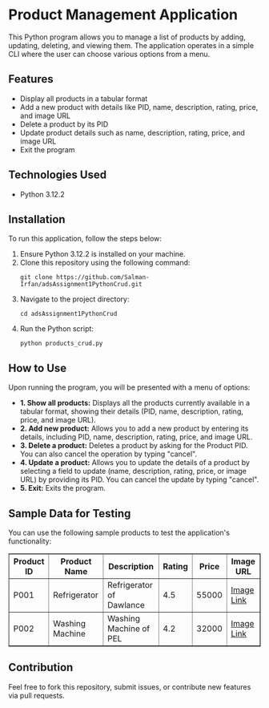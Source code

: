 <!DOCTYPE html>
<html>
<head> </head>
<body>

  <h1>Product Management Application</h1>

  <p>This Python program allows you to manage a list of products by adding, updating, deleting, and viewing them. The application operates in a simple CLI where the user can choose various options from a menu.</p>

  <h2>Features</h2>
  <ul>
    <li>Display all products in a tabular format</li>
    <li>Add a new product with details like PID, name, description, rating, price, and image URL</li>
    <li>Delete a product by its PID</li>
    <li>Update product details such as name, description, rating, price, and image URL</li>
    <li>Exit the program</li>
  </ul>

  <h2>Technologies Used</h2>
  <ul>
    <li>Python 3.12.2</li>
  </ul>

  <h2>Installation</h2>
  <p>To run this application, follow the steps below:</p>
  <ol>
    <li>Ensure Python 3.12.2 is installed on your machine.</li>
    <li>Clone this repository using the following command:
      <pre><code>git clone https://github.com/Salman-Irfan/adsAssignment1PythonCrud.git</code></pre>
    </li>
    <li>Navigate to the project directory:
      <pre><code>cd adsAssignment1PythonCrud</code></pre>
    </li>
    <li>Run the Python script:
      <pre><code>python products_crud.py</code></pre>
    </li>
  </ol>

  <h2>How to Use</h2>
  <p>Upon running the program, you will be presented with a menu of options:</p>
  <ul>
    <li><strong>1. Show all products:</strong> Displays all the products currently available in a tabular format, showing their details (PID, name, description, rating, price, and image URL).</li>
    <li><strong>2. Add new product:</strong> Allows you to add a new product by entering its details, including PID, name, description, rating, price, and image URL.</li>
    <li><strong>3. Delete a product:</strong> Deletes a product by asking for the Product PID. You can also cancel the operation by typing "cancel".</li>
    <li><strong>4. Update a product:</strong> Allows you to update the details of a product by selecting a field to update (name, description, rating, price, or image URL) by providing its PID. You can cancel the update by typing "cancel".</li>
    <li><strong>5. Exit:</strong> Exits the program.</li>
  </ul>

  <h2>Sample Data for Testing</h2>
  <p>You can use the following sample products to test the application's functionality:</p>

  <table border="1">
    <tr>
      <th>Product ID</th>
      <th>Product Name</th>
      <th>Description</th>
      <th>Rating</th>
      <th>Price</th>
      <th>Image URL</th>
    </tr>
    <tr>
      <td>P001</td>
      <td>Refrigerator</td>
      <td>Refrigerator of Dawlance</td>
      <td>4.5</td>
      <td>55000</td>
      <td><a href="#">Image Link</a></td>
    </tr>
    <tr>
      <td>P002</td>
      <td>Washing Machine</td>
      <td>Washing Machine of PEL</td>
      <td>4.2</td>
      <td>32000</td>
      <td><a href="#">Image Link</a></td>
    </tr>
  </table>

  <h2>Contribution</h2>
  <p>Feel free to fork this repository, submit issues, or contribute new features via pull requests.</p>


</body>
</html>
